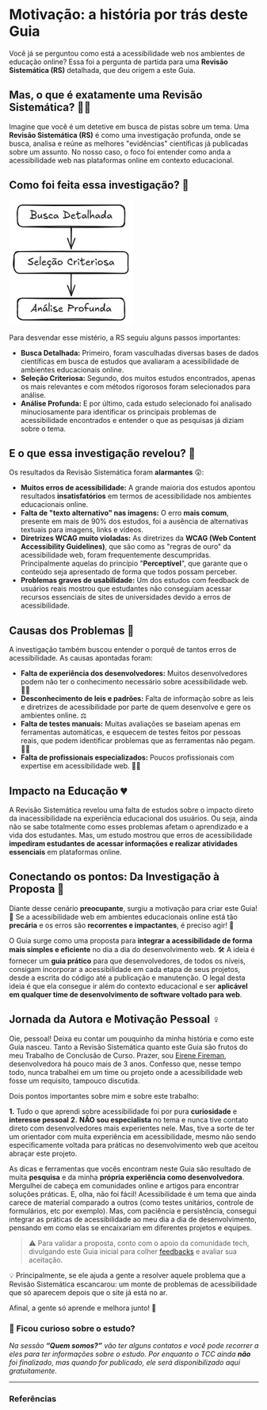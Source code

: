 # Motivação: a história por trás deste Guia

Você já se perguntou como está a acessibilidade web nos ambientes de educação online? Essa foi a pergunta de partida para uma **Revisão Sistemática (RS)** detalhada, que deu origem a este Guia.

## Mas, o que é exatamente uma Revisão Sistemática? 🕵️‍♀️

Imagine que você é um detetive em busca de pistas sobre um tema. Uma **Revisão Sistemática (RS)** é como uma investigação profunda, onde se busca, analisa e reúne as melhores "evidências" científicas já publicadas sobre um assunto. No nosso caso, o foco foi entender como anda a acessibilidade web nas plataformas online em contexto educacional.

## Como foi feita essa investigação? 🔎

![Passo a passo dimplificado da revisão sitemática](../assets/image.png)

Para desvendar esse mistério, a RS seguiu alguns passos importantes:

*   **Busca Detalhada:** Primeiro, foram vasculhadas diversas bases de dados científicas em busca de estudos que avaliaram a acessibilidade de ambientes educacionais online.
*   **Seleção Criteriosa:** Segundo, dos muitos estudos encontrados, apenas os mais relevantes e com métodos rigorosos foram selecionados para análise. 
*   **Análise Profunda:** E por último, cada estudo selecionado foi analisado minuciosamente para identificar os principais problemas de acessibilidade encontrados e entender o que as pesquisas já diziam sobre o tema. 

<!-- TODO: colocar tabela com estudos aqui -->

## E o que essa investigação revelou? 🚨

Os resultados da Revisão Sistemática foram **alarmantes** 😲:

*   **Muitos erros de acessibilidade:** A grande maioria dos estudos apontou resultados **insatisfatórios** em termos de acessibilidade nos ambientes educacionais online.
*   **Falta de "texto alternativo" nas imagens:** O erro **mais comum**, presente em mais de 90% dos estudos, foi a ausência de alternativas textuais para imagens, links e vídeos.
*   **Diretrizes WCAG muito violadas:** As diretrizes da **WCAG (Web Content Accessibility Guidelines)**, que são como as "regras de ouro" da acessibilidade web, foram frequentemente descumpridas. Principalmente aquelas do princípio "**Perceptível**", que garante que o conteúdo seja apresentado de forma que todos possam perceber.
*   **Problemas graves de usabilidade:** Um dos estudos com feedback de usuários reais mostrou que estudantes não conseguiam acessar recursos essenciais de sites de universidades devido a erros de acessibilidade.

## Causas dos Problemas 🤯

A investigação também buscou entender o porquê de tantos erros de acessibilidade. As causas apontadas foram:

*   **Falta de experiência dos desenvolvedores:** Muitos desenvolvedores podem não ter o conhecimento necessário sobre acessibilidade web. 🧑‍💻
*   **Desconhecimento de leis e padrões:** Falta de informação sobre as leis e diretrizes de acessibilidade por parte de quem desenvolve e gere os ambientes online. ⚖️
*   **Falta de testes manuais:** Muitas avaliações se baseiam apenas em ferramentas automáticas, e esquecem de testes feitos por pessoas reais, que podem identificar problemas que as ferramentas não pegam. 🧑‍🦯
*   **Falta de profissionais especializados:** Poucos profissionais com expertise em acessibilidade web. 👩‍🎓

## Impacto na Educação 💔

A Revisão Sistemática revelou uma falta de estudos sobre o impacto direto da inacessibilidade na experiência educacional dos usuários. Ou seja, ainda não se sabe totalmente como esses problemas afetam o aprendizado e a vida dos estudantes. Mas, um estudo mostrou que erros de acessibilidade **impediram estudantes de acessar informações e realizar atividades essenciais** em plataformas online.

## Conectando os pontos: Da Investigação à Proposta 🔗

Diante desse cenário **preocupante**, surgiu a motivação para criar este Guia! 🚀 Se a acessibilidade web em ambientes educacionais online está tão **precária** e os erros são **recorrentes e impactantes**, é preciso agir! 💪

O Guia surge como uma proposta para **integrar a acessibilidade de forma mais simples e eficiente** no dia a dia do desenvolvimento web. 🛠️ A ideia é fornecer um **guia prático** para que desenvolvedores, de todos os níveis, consigam incorporar a acessibilidade em cada etapa de seus projetos, desde a escrita do código até a publicação e manutenção. O legal desta ideia é que ela consegue ir além do contexto educacional e ser **aplicável em qualquer time de desenvolvimento de software voltado para web**.

## Jornada da Autora e Motivação Pessoal ‍♀️

Oie, pessoal! Deixa eu contar um pouquinho da minha história e como este Guia nasceu. Tanto a Revisão Sistemática quanto este Guia são frutos do meu Trabalho de Conclusão de Curso. Prazer, sou [Eirene Fireman](https://www.linkedin.com/in/eirenefireman/), desenvolvedora há pouco mais de 3 anos. Confesso que, nesse tempo todo, nunca trabalhei em um time ou projeto onde a acessibilidade web fosse um requisito, tampouco discutida.

Dois pontos importantes sobre mim e sobre este trabalho:

**1.** Tudo o que aprendi sobre acessibilidade foi por pura **curiosidade** e **interesse pessoal**
**2.** **NÃO sou especialista** no tema e nunca tive contato direto com desenvolvedores mais experientes nele. Mas, tive a sorte de ter um orientador com muita experiência em acessibilidade, mesmo não sendo especificamente voltada para práticas no desenvolvimento web que aceitou abraçar este projeto.

As dicas e ferramentas que vocês encontram neste Guia são resultado de muita **pesquisa** e da minha **própria experiência como desenvolvedora**. Mergulhei de cabeça em comunidades online e artigos para encontrar soluções práticas. E, olha, não foi fácil!  Acessibilidade é um tema que ainda carece de material comparado a outros (como testes unitários, controle de formulários, etc por exemplo). Mas, com paciência e persistência, consegui integrar as práticas de acessibilidade ao meu dia a dia de desenvolvimento, pensando em como elas se encaixariam em diferentes projetos e equipes.

> ⚠️ Para validar a proposta, conto com o apoio da comunidade tech, divulgando este Guia inicial para colher [feedbacks](https://docs.google.com/forms/d/e/1FAIpQLSf_QhMuvyBjhS8kTCwyDeuHwdgwmK3I-rVQ4vMnk-zGRZdgdA/viewform) e avaliar sua aceitação.

💡 Principalmente, se ele ajuda a gente a resolver aquele problema que a Revisão Sistemática escancarou: um monte de problemas de acessibilidade que só aparecem depois que o site já está no ar.

Afinal, a gente só aprende e melhora junto! 💙


### 👀 Ficou curioso sobre o estudo?

_Na sessão **“Quem somos?”** vão ter alguns contatos e você pode recorrer a eles para ter informações sobre o estudo. Por enquanto o TCC ainda **não** foi finalizado, mas quando for publicado, ele será disponibilizado aqui gratuitamente._

---

### Referências